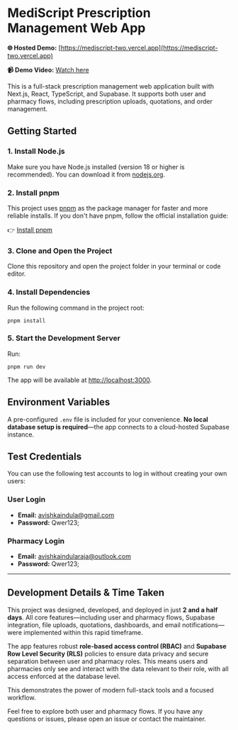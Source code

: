 # MediScript Prescription Management Web App

**🌐 Hosted Demo:** [https://mediscript-two.vercel.app](https://mediscript-two.vercel.app)

**📹 Demo Video:** [Watch here](https://www.awesomescreenshot.com/video/40468286?key=619fb8fd25bd7a42cc710729d1ac5fde)

This is a full-stack prescription management web application built with Next.js, React, TypeScript, and Supabase. It supports both user and pharmacy flows, including prescription uploads, quotations, and order management.

## Getting Started

### 1. Install Node.js
Make sure you have Node.js installed (version 18 or higher is recommended). You can download it from [nodejs.org](https://nodejs.org/).

### 2. Install pnpm
This project uses [pnpm](https://pnpm.io/) as the package manager for faster and more reliable installs. If you don't have pnpm, follow the official installation guide:

👉 [Install pnpm](https://pnpm.io/installation)

### 3. Clone and Open the Project
Clone this repository and open the project folder in your terminal or code editor.

### 4. Install Dependencies
Run the following command in the project root:

```
pnpm install
```

### 5. Start the Development Server
Run:

```
pnpm run dev
```

The app will be available at [http://localhost:3000](http://localhost:3000).

## Environment Variables
A pre-configured `.env` file is included for your convenience. **No local database setup is required**—the app connects to a cloud-hosted Supabase instance.

## Test Credentials
You can use the following test accounts to log in without creating your own users:

### User Login
- **Email:** avishkaindula@gmail.com
- **Password:** Qwer123;

### Pharmacy Login
- **Email:** avishkaindularaja@outlook.com
- **Password:** Qwer123;

---

## Development Details & Time Taken

This project was designed, developed, and deployed in just **2 and a half days**. All core features—including user and pharmacy flows, Supabase integration, file uploads, quotations, dashboards, and email notifications—were implemented within this rapid timeframe.

The app features robust **role-based access control (RBAC)** and **Supabase Row Level Security (RLS)** policies to ensure data privacy and secure separation between user and pharmacy roles. This means users and pharmacies only see and interact with the data relevant to their role, with all access enforced at the database level.

This demonstrates the power of modern full-stack tools and a focused workflow.

Feel free to explore both user and pharmacy flows. If you have any questions or issues, please open an issue or contact the maintainer. 